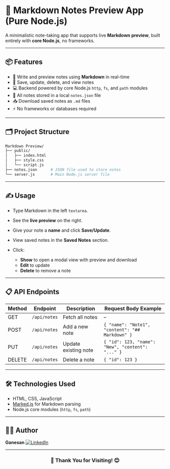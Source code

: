 # 📝 Markdown Notes Preview App (Pure Node.js)

A minimalistic note-taking app that supports live **Markdown preview**, built entirely with **core Node.js**, no frameworks.

---

## 📦 Features

* 🧠 Write and preview notes using **Markdown** in real-time
* 💾 Save, update, delete, and view notes
* 💻 Backend powered by core Node.js `http`, `fs`, and `path` modules
* 📄 All notes stored in a local `notes.json` file
* 📥 Download saved notes as `.md` files
* ⚡ No frameworks or databases required

---

## 🗂️ Project Structure
```bash 
Markdown Preview/
├── public/
│   ├── index.html
│   ├── style.css
│   └── script.js
├── notes.json      # JSON file used to store notes
└── server.js       # Main Node.js server file
```
---


## ✍️ Usage

* Type Markdown in the left `textarea`.
* See the **live preview** on the right.
* Give your note a **name** and click **Save/Update**.
* View saved notes in the **Saved Notes** section.
* Click:

  * **Show** to open a modal view with preview and download
  * **Edit** to update
  * **Delete** to remove a note

---

## 📋 API Endpoints

| Method | Endpoint     | Description          | Request Body Example                             |
| ------ | ------------ | -------------------- | ------------------------------------------------ |
| GET    | `/api/notes` | Fetch all notes      | –                                                |
| POST   | `/api/notes` | Add a new note       | `{ "name": "Note1", "content": "## Markdown" }`  |
| PUT    | `/api/notes` | Update existing note | `{ "id": 123, "name": "New", "content": "..." }` |
| DELETE | `/api/notes` | Delete a note        | `{ "id": 123 }`                                  |

---

## 🛠️ Technologies Used

* HTML, CSS, JavaScript
* [Marked.js](https://marked.js.org/) for Markdown parsing
* Node.js core modules (`http`, `fs`, `path`)

---
## 👨‍💻 Author

**Ganesan**
[![LinkedIn](https://img.shields.io/badge/LinkedIn-Connect-blue?style=flat\&logo=linkedin)](https://www.linkedin.com/in/gane-an)

---

### <center>🙏 Thank You for Visiting! 😊</center> 

